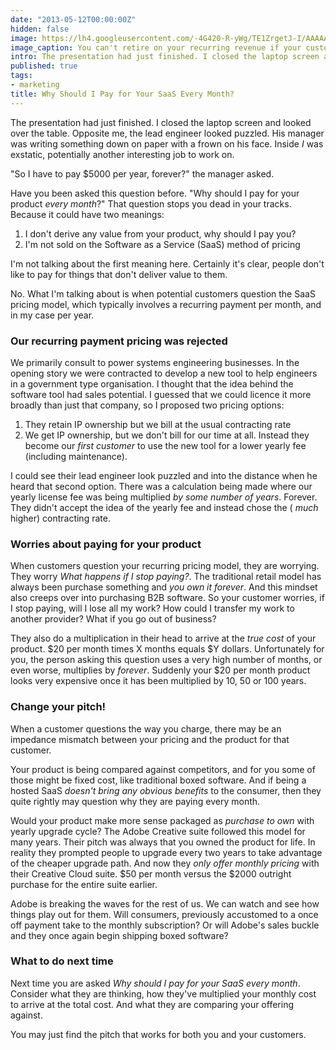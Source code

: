 ```yaml
---
date: "2013-05-12T00:00:00Z"
hidden: false
image: https://lh4.googleusercontent.com/-4G420-R-yWg/TE1ZrgetJ-I/AAAAAAAABB4/4s0XrH6syps/s320/Initial+526.jpg
image_caption: You can't retire on your recurring revenue if your customers do this..
intro: The presentation had just finished. I closed the laptop screen and looked over the table. Opposite me, the lead engineer looked puzzled. His manager was writing something down on paper with a frown on his face. Inside I was exstatic, potentially another interesting job to work on.
published: true
tags:
- marketing
title: Why Should I Pay for Your SaaS Every Month?
---
```


The presentation had just finished. I closed the laptop screen and looked over the table. Opposite me, the lead engineer looked puzzled. His manager was writing something down on paper with a frown on his face. Inside _I_ was exstatic, potentially another interesting job to work on.

"So I have to pay $5000 per year, forever?" the manager asked.

Have you been asked this question before. "Why should I pay for your product _every month_?" That question stops you dead in your tracks. Because it could have two meanings:

1. I don't derive any value from your product, why should I pay you?
2. I'm not sold on the Software as a Service (SaaS) method of pricing
 
I'm not talking about the first meaning here. Certainly it's clear, people don't like to pay for things that don't deliver value to them.

No. What I'm talking about is when potential customers question the SaaS pricing model, which typically involves a recurring payment per month, and in my case per year.

### Our recurring payment pricing was rejected
We primarily consult to power systems engineering businesses. In the opening story we were contracted to develop a new tool to help engineers in a government type organisation. I thought that the idea behind the software tool had sales potential. I guessed that we could licence it more broadly than just that company, so I proposed two pricing options:

1. They retain IP ownership but we bill at the usual contracting rate
2. We get IP ownership, but we don't bill for our time at all. Instead they become our _first customer_ to use the new tool for a lower yearly fee (including maintenance).

I could see their lead engineer look puzzled and into the distance when he heard that second option. There was a calculation being made where our yearly license fee was being multiplied _by some number of years_. Forever. They didn't accept the idea of the yearly fee and instead chose the ( _much_ higher) contracting rate.

### Worries about paying for your product
When customers question your recurring pricing model, they are worrying. They worry  _What happens if I stop paying?_. The traditional retail model has always been purchase something and _you own it forever_. And this mindset also creeps over into purchasing B2B software. So your customer worries, if I stop paying, will I lose all my work? How could I transfer my work to another provider? What if you go out of business? 

They also do a multiplication in their head to arrive at the _true cost_ of your product. $20 per month times X months equals $Y dollars. Unfortunately for you, the person asking this question uses a very high number of months, or even worse, multiplies by _forever_. Suddenly your $20 per month product looks very expensive once it has been multiplied by 10, 50 or 100 years.

### Change your pitch!
When a customer questions the way you charge, there may be an impedance mismatch between your pricing and the product for that customer.

Your product is being compared against competitors, and for you some of those might be fixed cost, like traditional boxed software. And if being a hosted SaaS _doesn't bring any obvious benefits_ to the consumer, then they quite rightly may question why they are paying every month.

Would your product make more sense packaged as _purchase to own_ with yearly upgrade cycle? The Adobe Creative suite followed this model for many years. Their pitch was always that you owned the product for life. In reality they prompted people to upgrade every two years to take advantage of the cheaper upgrade path. And now they _only offer monthly pricing_ with their Creative Cloud suite. $50 per month versus the $2000 outright purchase for the entire suite earlier.

Adobe is breaking the waves for the rest of us. We can watch and see how things play out for them. Will consumers, previously accustomed to a once off payment take to the monthly subscription? Or will Adobe's sales buckle and they once again begin shipping boxed software?

### What to do next time
Next time you are asked _Why should I pay for your SaaS every month_. Consider what they are thinking, how they've multiplied your monthly cost to arrive at the total cost. And what they are comparing your offering against. 

You may just find the pitch that works for both you and your customers.
